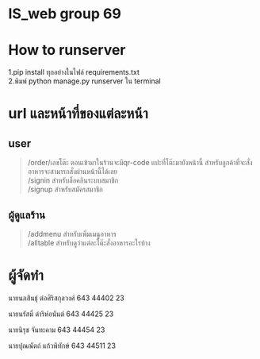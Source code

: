 # IS_web group 69

# How to runserver
1.pip install ทุกอย่างในไฟล์ requirements.txt  
2.พิมพ์ python manage.py runserver ใน terminal  



# url และหน้าที่ของแต่ละหน้า

## user
> /order/เลขโต๊ะ   ตอนเข้ามาในร้านจะมีqr-code แปะที่โต๊ะมายังหน้านี้ สำหรับลูกค้าที่จะสั่งอาหารจะสามารถสั่งผ่านหน้านี้ได้เลย  
> /signin  สำหรับล็อคอินระบบสมาชิก  
> /signup สำหรับสมัครสมาชิก  

## ผู้ดูแลร้าน
> /addmenu  สำหรับเพิ่มเมนูอาหาร  
> /alltable สำหรับดูว่าแต่ละโต๊ะสั่งอาหารอะไรบ้าง  



# ผู้จัดทำ
นายนภสินธุ์ 	ต่อศิริสกุลวงศ์			643 44402 23   

นายนรัสมิ์ 		ดำริห์อนันต์			643 44425 23   

นายนิรุช 	    จันทะคาม			643 44454 23   

นายปุณณัตถ์		แก้วพิทักษ์			643 44511 23   

